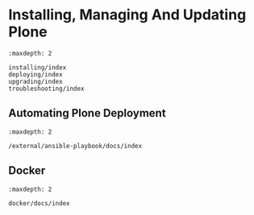 # Installing, Managing And Updating Plone

```{toctree}
:maxdepth: 2

installing/index
deploying/index
upgrading/index
troubleshooting/index
```

## Automating Plone Deployment

```{toctree}
:maxdepth: 2

/external/ansible-playbook/docs/index
```

## Docker

```{toctree}
:maxdepth: 2

docker/docs/index
```
